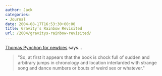 ```yaml
---
author: Jack
categories:
- Journal
date: 2004-08-17T16:53:30+00:00
title: Gravity’s Rainbow Revisited
url: /2004/gravitys-rainbow-revisited/
---
```


[Thomas Pynchon for newbies][1] says&#8230;

> 
> 
> "So, at first it appears that the book is chock full of sudden and arbitrary jumps in chronology and location interlarded with strange song and dance numbers or bouts of weird sex or whatever."
> 
>

 [1]: http://www.hyperarts.com/pynchon/newbies.html